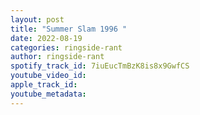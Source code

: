 ```yaml
---
layout: post
title: "Summer Slam 1996 "
date: 2022-08-19
categories: ringside-rant
author: ringside-rant
spotify_track_id: 7iuEucTmBzK8is8x9GwfCS
youtube_video_id: 
apple_track_id: 
youtube_metadata: 
---
```

